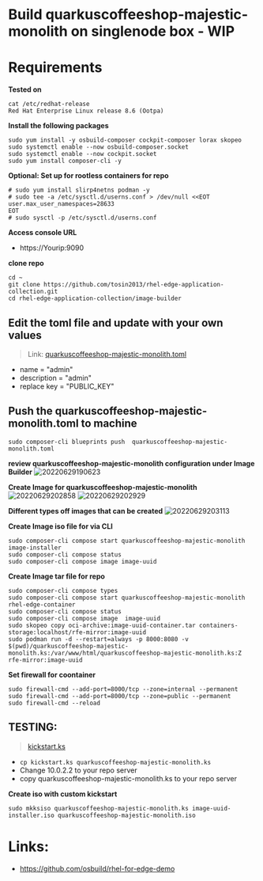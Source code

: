 # Build quarkuscoffeeshop-majestic-monolith on singlenode box - WIP

# Requirements

**Tested on**
```
cat /etc/redhat-release
Red Hat Enterprise Linux release 8.6 (Ootpa)
```

**Install the following packages**
```
sudo yum install -y osbuild-composer cockpit-composer lorax skopeo
sudo systemctl enable --now osbuild-composer.socket
sudo systemctl enable --now cockpit.socket
sudo yum install composer-cli -y
```

**Optional: Set up for rootless containers for repo**
```
# sudo yum install slirp4netns podman -y
# sudo tee -a /etc/sysctl.d/userns.conf > /dev/null <<EOT
user.max_user_namespaces=28633
EOT
# sudo sysctl -p /etc/sysctl.d/userns.conf
```

**Access console URL**
* https://Yourip:9090


**clone repo**
```
cd ~
git clone https://github.com/tosin2013/rhel-edge-application-collection.git
cd rhel-edge-application-collection/image-builder
```


## Edit the toml file and update with your own values
> Link: [quarkuscoffeeshop-majestic-monolith.toml](quarkuscoffeeshop-majestic-monolith.toml)
* name = "admin"
* description = "admin"
* replace key = "PUBLIC_KEY" 

## Push the quarkuscoffeeshop-majestic-monolith.toml to machine
```
sudo composer-cli blueprints push  quarkuscoffeeshop-majestic-monolith.toml
```

**review quarkuscoffeeshop-majestic-monolith configuration under Image Builder**
![20220629190623](https://i.imgur.com/AXvXJKg.png)

**Create Image for quarkuscoffeeshop-majestic-monolith**
![20220629202858](https://i.imgur.com/1okh78U.png)
![20220629202929](https://i.imgur.com/6BazIZ2.png)

**Different types off images that can be created**
![20220629203113](https://i.imgur.com/xzb0w7P.png)


**Create Image iso file for via CLI**
```
sudo composer-cli compose start quarkuscoffeeshop-majestic-monolith image-installer
sudo composer-cli compose status
sudo composer-cli compose image image-uuid
```

**Create Image tar file for repo**
```
sudo composer-cli compose types
sudo composer-cli compose start quarkuscoffeeshop-majestic-monolith rhel-edge-container
sudo composer-cli compose status
sudo composer-cli compose image  image-uuid
sudo skopeo copy oci-archive:image-uuid-container.tar containers-storage:localhost/rfe-mirror:image-uuid
sudo podman run -d --restart=always -p 8000:8080 -v $(pwd)/quarkuscoffeeshop-majestic-monolith.ks:/var/www/html/quarkuscoffeeshop-majestic-monolith.ks:Z rfe-mirror:image-uuid

```

**Set firewall for coontainer**
```
sudo firewall-cmd --add-port=8000/tcp --zone=internal --permanent
sudo firewall-cmd --add-port=8000/tcp --zone=public --permanent
sudo firewall-cmd --reload
```

## TESTING: 
> [kickstart.ks](kickstart.ks)
* `cp kickstart.ks quarkuscoffeeshop-majestic-monolith.ks`
* Change 10.0.2.2 to your repo server
* copy quarkuscoffeeshop-majestic-monolith.ks to your repo server 


**Create iso with custom kickstart**
```
sudo mkksiso quarkuscoffeeshop-majestic-monolith.ks image-uuid-installer.iso quarkuscoffeeshop-majestic-monolith.iso
```

# Links: 
* https://github.com/osbuild/rhel-for-edge-demo